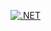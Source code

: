 [![.NET](https://github.com/Huchumba/PR_15-01-2024/actions/workflows/dotnet.yml/badge.svg?branch=master)](https://github.com/Huchumba/PR_15-01-2024/actions/workflows/dotnet.yml)
